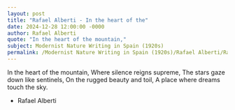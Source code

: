 ```yaml
---
layout: post
title: "Rafael Alberti - In the heart of the"
date: 2024-12-28 12:00:00 -0000
author: Rafael Alberti
quote: "In the heart of the mountain,"
subject: Modernist Nature Writing in Spain (1920s)
permalink: /Modernist Nature Writing in Spain (1920s)/Rafael Alberti/Rafael Alberti - In the heart of the
---
```


In the heart of the mountain,
Where silence reigns supreme,
The stars gaze down like sentinels,
On the rugged beauty and toil,
A place where dreams touch the sky.

- Rafael Alberti
